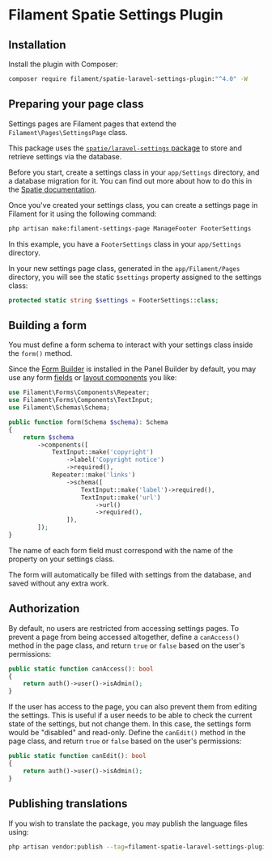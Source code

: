# Filament Spatie Settings Plugin

## Installation

Install the plugin with Composer:

```bash
composer require filament/spatie-laravel-settings-plugin:"^4.0" -W
```

## Preparing your page class

Settings pages are Filament pages that extend the `Filament\Pages\SettingsPage` class.

This package uses the [`spatie/laravel-settings` package](https://github.com/spatie/laravel-settings) to store and retrieve settings via the database.

Before you start, create a settings class in your `app/Settings` directory, and a database migration for it. You can find out more about how to do this in the [Spatie documentation](https://github.com/spatie/laravel-settings#usage).

Once you've created your settings class, you can create a settings page in Filament for it using the following command:

```bash
php artisan make:filament-settings-page ManageFooter FooterSettings
```

In this example, you have a `FooterSettings` class in your `app/Settings` directory.

In your new settings page class, generated in the `app/Filament/Pages` directory, you will see the static `$settings` property assigned to the settings class:

```php
protected static string $settings = FooterSettings::class;
```

## Building a form

You must define a form schema to interact with your settings class inside the `form()` method.

Since the [Form Builder](https://filamentphp.com/docs/forms) is installed in the Panel Builder by default, you may use any form [fields](https://filamentphp.com/docs/forms) or [layout components](https://filamentphp.com/docs/schemas/layout) you like:

```php
use Filament\Forms\Components\Repeater;
use Filament\Forms\Components\TextInput;
use Filament\Schemas\Schema;

public function form(Schema $schema): Schema
{
    return $schema
        ->components([
            TextInput::make('copyright')
                ->label('Copyright notice')
                ->required(),
            Repeater::make('links')
                ->schema([
                    TextInput::make('label')->required(),
                    TextInput::make('url')
                        ->url()
                        ->required(),
                ]),
        ]);
}
```

The name of each form field must correspond with the name of the property on your settings class.

The form will automatically be filled with settings from the database, and saved without any extra work.

## Authorization

By default, no users are restricted from accessing settings pages. To prevent a page from being accessed altogether, define a `canAccess()` method in the page class, and return `true` or `false` based on the user's permissions:

```php
public static function canAccess(): bool
{
    return auth()->user()->isAdmin();
}
```

If the user has access to the page, you can also prevent them from editing the settings. This is useful if a user needs to be able to check the current state of the settings, but not change them. In this case, the settings form would be "disabled" and read-only. Define the `canEdit()` method in the page class, and return `true` or `false` based on the user's permissions:

```php
public static function canEdit(): bool
{
    return auth()->user()->isAdmin();
}
```

## Publishing translations

If you wish to translate the package, you may publish the language files using:

```bash
php artisan vendor:publish --tag=filament-spatie-laravel-settings-plugin-translations
```
